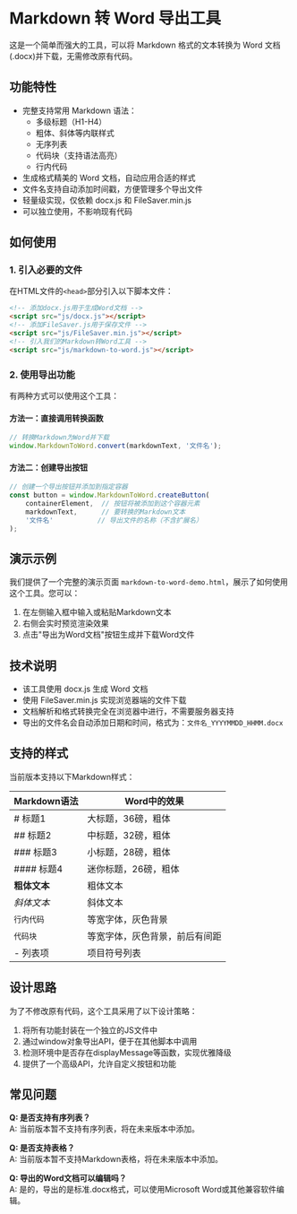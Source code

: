 # Markdown 转 Word 导出工具

这是一个简单而强大的工具，可以将 Markdown 格式的文本转换为 Word 文档(.docx)并下载，无需修改原有代码。

## 功能特性

* 完整支持常用 Markdown 语法：
  * 多级标题（H1-H4）
  * 粗体、斜体等内联样式
  * 无序列表
  * 代码块（支持语法高亮）
  * 行内代码
* 生成格式精美的 Word 文档，自动应用合适的样式
* 文件名支持自动添加时间戳，方便管理多个导出文件
* 轻量级实现，仅依赖 docx.js 和 FileSaver.min.js
* 可以独立使用，不影响现有代码

## 如何使用

### 1. 引入必要的文件

在HTML文件的`<head>`部分引入以下脚本文件：

```html
<!-- 添加docx.js用于生成Word文档 -->
<script src="js/docx.js"></script>
<!-- 添加FileSaver.js用于保存文件 -->
<script src="js/FileSaver.min.js"></script>
<!-- 引入我们的Markdown转Word工具 -->
<script src="js/markdown-to-word.js"></script>
```

### 2. 使用导出功能

有两种方式可以使用这个工具：

#### 方法一：直接调用转换函数

```javascript
// 转换Markdown为Word并下载
window.MarkdownToWord.convert(markdownText, '文件名');
```

#### 方法二：创建导出按钮

```javascript
// 创建一个导出按钮并添加到指定容器
const button = window.MarkdownToWord.createButton(
    containerElement,  // 按钮将被添加到这个容器元素
    markdownText,      // 要转换的Markdown文本
    '文件名'           // 导出文件的名称（不含扩展名）
);
```

## 演示示例

我们提供了一个完整的演示页面 `markdown-to-word-demo.html`，展示了如何使用这个工具。您可以：

1. 在左侧输入框中输入或粘贴Markdown文本
2. 右侧会实时预览渲染效果
3. 点击"导出为Word文档"按钮生成并下载Word文件

## 技术说明

* 该工具使用 docx.js 生成 Word 文档
* 使用 FileSaver.min.js 实现浏览器端的文件下载
* 文档解析和格式转换完全在浏览器中进行，不需要服务器支持
* 导出的文件名会自动添加日期和时间，格式为：`文件名_YYYYMMDD_HHMM.docx`

## 支持的样式

当前版本支持以下Markdown样式：

| Markdown语法 | Word中的效果 |
|-------------|-------------|
| # 标题1     | 大标题，36磅，粗体 |
| ## 标题2    | 中标题，32磅，粗体 |
| ### 标题3   | 小标题，28磅，粗体 |
| #### 标题4  | 迷你标题，26磅，粗体 |
| **粗体文本** | 粗体文本 |
| *斜体文本*   | 斜体文本 |
| `行内代码`   | 等宽字体，灰色背景 |
| ```代码块``` | 等宽字体，灰色背景，前后有间距 |
| - 列表项     | 项目符号列表 |

## 设计思路

为了不修改原有代码，这个工具采用了以下设计策略：

1. 将所有功能封装在一个独立的JS文件中
2. 通过window对象导出API，便于在其他脚本中调用
3. 检测环境中是否存在displayMessage等函数，实现优雅降级
4. 提供了一个高级API，允许自定义按钮和功能

## 常见问题

**Q: 是否支持有序列表？**  
A: 当前版本暂不支持有序列表，将在未来版本中添加。

**Q: 是否支持表格？**  
A: 当前版本暂不支持Markdown表格，将在未来版本中添加。

**Q: 导出的Word文档可以编辑吗？**  
A: 是的，导出的是标准.docx格式，可以使用Microsoft Word或其他兼容软件编辑。 